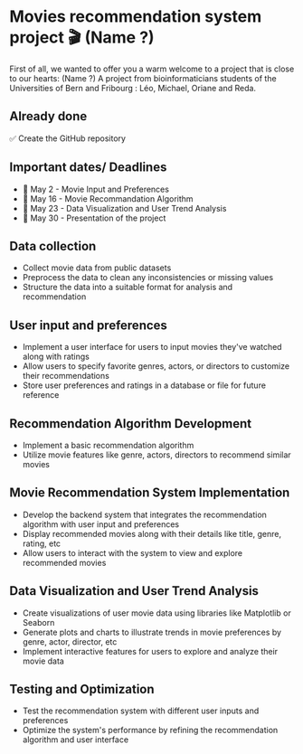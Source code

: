# Movies recommendation system project 🎬 (Name ?)
First of all, we wanted to offer you a warm welcome to a project that is close to our hearts: (Name ?)
A project from bioinformaticians students of the Universities of Bern and Fribourg : Léo, Michael, Oriane and Reda.

## Already done
✅ Create the GitHub repository

## Important dates/ Deadlines
- 📆 May 2  - Movie Input and Preferences
- 📆 May 16 - Movie Recommandation Algorithm
- 📆 May 23 - Data Visualization and User Trend Analysis
- 📆 May 30 - Presentation of the project

## Data collection
- Collect movie data from public datasets
- Preprocess the data to clean any inconsistencies or missing values
- Structure the data into a suitable format for analysis and recommendation

## User input and preferences
- Implement a user interface for users to input movies they've watched along with ratings
- Allow users to specify favorite genres, actors, or directors to customize their recommendations
- Store user preferences and ratings in a database or file for future reference

## Recommendation Algorithm Development
- Implement a basic recommendation algorithm
- Utilize movie features like genre, actors, directors to recommend similar movies

## Movie Recommendation System Implementation
- Develop the backend system that integrates the recommendation algorithm with user input and preferences
- Display recommended movies along with their details like title, genre, rating, etc
- Allow users to interact with the system to view and explore recommended movies

## Data Visualization and User Trend Analysis
- Create visualizations of user movie data using libraries like Matplotlib or Seaborn
- Generate plots and charts to illustrate trends in movie preferences by genre, actor, director, etc
- Implement interactive features for users to explore and analyze their movie data

## Testing and Optimization
- Test the recommendation system with different user inputs and preferences
- Optimize the system's performance by refining the recommendation algorithm and user interface
